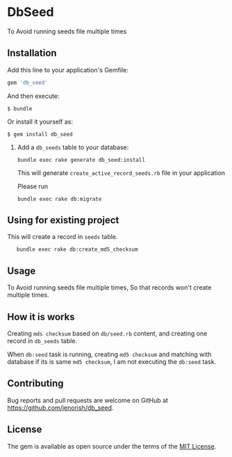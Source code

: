 # DbSeed

To Avoid running seeds file multiple times

## Installation

Add this line to your application's Gemfile:

```ruby
gem 'db_seed'
```

And then execute:

    $ bundle

Or install it yourself as:

    $ gem install db_seed
    
1. Add a `db_seeds` table to your database:

    ```
    bundle exec rake generate db_seed:install
    ```

    This will generate ``create_active_record_seeds.rb`` file in your application

    Please run

    ```
    bundle exec rake db:migrate
     ```
## Using for existing project

This will create a record in `seeds` table.
     
       bundle exec rake db:create_md5_checksum
        

    
## Usage

To Avoid running seeds file multiple times, So that records won't create multiple times.

## How it is works

Creating ``mds checksum`` based on `db/seed.rb` content, and creating one record in `db_seeds` table.

When `db:seed` task is running, creating `md5 checksum` and matching with database if its is same `md5 checksum`, I am not executing the `db:seed` task.
 
## Contributing

Bug reports and pull requests are welcome on GitHub at https://github.com/jenorish/db_seed.

## License

The gem is available as open source under the terms of the [MIT License](https://opensource.org/licenses/MIT).
